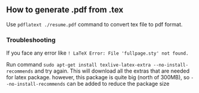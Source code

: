 ## How to generate .pdf from .tex

Use `pdflatext ./resume.pdf` command to convert tex file to pdf format.

### Troubleshooting
If you face any error like `! LaTeX Error: File 'fullpage.sty' not found.`

Run command `sudo apt-get install texlive-latex-extra --no-install-recommends` and try again.
This will download all the extras that are needed for latex package. however, this package is quite big (north of 300MB), so `--no-install-recommends` can be added to reduce the package size

